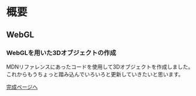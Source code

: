 # 概要

## WebGL

### WebGLを用いた3Dオブジェクトの作成

MDNリファレンスにあったコードを使用して3Dオブジェクトを作成しました。これからもうちょっと踏み込んでいろいろと更新していきたいと思います。


[完成ページへ](https://yscyber.github.io/webgl/ "https://yscyber.github.io/webgl/")
